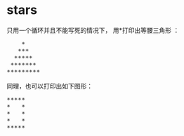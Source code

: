 # stars
只用一个循环并且不能写死的情况下， 用\*打印出等腰三角形   ：

<!--&nbsp;&nbsp;&nbsp;&nbsp;&nbsp;\*    
&nbsp;&nbsp;&nbsp;&nbsp;\*\*\*   
&nbsp;&nbsp;&nbsp;\*\*\*\*\*  
&nbsp;&nbsp;\*\*\*\*\*\*\*<br/>
\*\*\*\*\*\*\*\*\*   -->

<pre>
    *
   ***
  *****
 *******
*********
</pre>

同理，也可以打印出如下图形：
<pre>
*****
*   *
*   *
*   *
*****
</pre>
